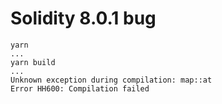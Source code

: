 # Solidity 8.0.1 bug

```
yarn
...
yarn build
...
Unknown exception during compilation: map::at
Error HH600: Compilation failed
```
